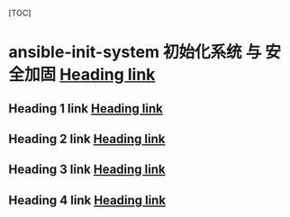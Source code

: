 [TOC]

# ansible-init-system 初始化系统 与 安全加固  [Heading link](https://github.com/wangyufeng1995/ansible-init-system "收藏本链接")
## Heading 1 link [Heading link](https://github.com/pandao/editor.md "Heading link")
## Heading 2 link [Heading link](https://github.com/pandao/editor.md "Heading link")
## Heading 3 link [Heading link](https://github.com/pandao/editor.md "Heading link")
## Heading 4 link [Heading link](https://github.com/pandao/editor.md "Heading link")

